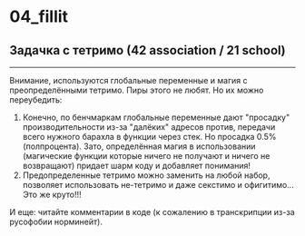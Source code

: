 # 04_fillit

## Задачка с тетримо (42 association / 21 school)

--------
Внимание, используются глобальные переменные и магия с преопределёнными тетримо. Пиры этого не любят. Но их можно переубедить:

1. Конечно, по бенчмаркам глобальные переменные дают "просадку" производительности из-за "далёких" адресов против, передачи всего нужного барахла в функции через стек. Но просадка 0.5% (полпроцента). Зато, определённая магия в использовании (магические функции которые ничего не получают и ничего не возвращают) придает шарм коду и добавляет понимания! 
2. Предопределенные тетримо можно заменить на любой набор, позволяет использовать не-тетримо и даже секстимо и офигитимо... Это же круто!!!

И еще: читайте комментарии в коде (к сожалению в транскрипции из-за русофобии норминейт).


